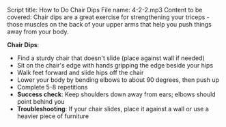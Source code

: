 Script title: How to Do Chair Dips
File name: 4-2-2.mp3
Content to be covered:
Chair dips are a great exercise for strengthening your triceps - those muscles on the back of your upper arms that help you push things away from your body.

**Chair Dips**: 
  - Find a sturdy chair that doesn't slide (place against wall if needed)
  - Sit on the chair's edge with hands gripping the edge beside your hips
  - Walk feet forward and slide hips off the chair
  - Lower your body by bending elbows to about 90 degrees, then push up
  - Complete 5-8 repetitions
  - **Success check**: Keep shoulders down away from ears; elbows should point behind you
  - **Troubleshooting**: If your chair slides, place it against a wall or use a heavier piece of furniture
